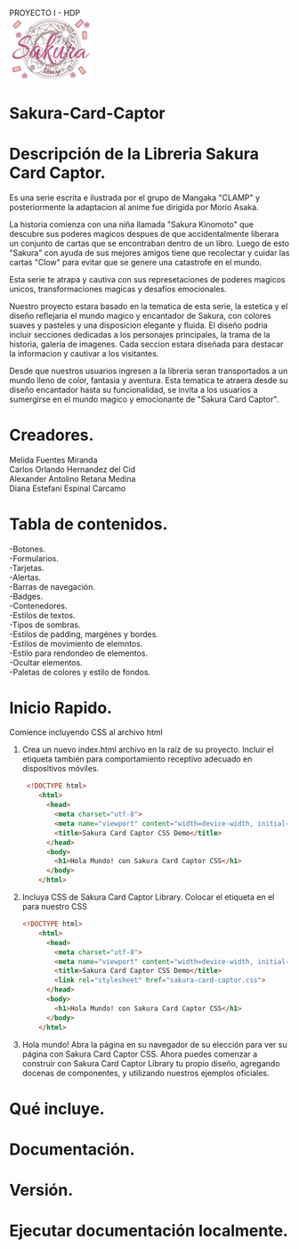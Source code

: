 PROYECTO I - HDP <br>
<img src="./Imagenes Sakura/Logo Sakura.png"  alt="Logo" style = " width:150px ; heigth:150px;"/> 
<br>

# Sakura-Card-Captor

# Descripción de la Libreria Sakura Card Captor.

Es una serie escrita e ilustrada por el grupo de Mangaka "CLAMP" y posteriormente la adaptacion al anime fue dirigida por Morio Asaka.

La historia comienza con una niña llamada "Sakura Kinomoto" que descubre sus poderes magicos despues de que accidentalmente liberara un conjunto de cartas que se encontraban dentro de un libro. Luego de esto "Sakura" con ayuda de sus mejores amigos tiene que recolectar y cuidar las cartas "Clow" para evitar que se genere una catastrofe en el mundo.

Esta serie te atrapa y cautiva con sus represetaciones de poderes magicos unicos, transformaciones magicas y desafios emocionales.

Nuestro proyecto estara basado en la tematica de esta serie, la estetica y el diseño reflejaria el  mundo magico y encantador de Sakura, con colores suaves y pasteles y una disposicion elegante y fluida. El diseño podria incluir secciones dedicadas a los personajes principales, la trama de la historia, galeria de imagenes. Cada seccion estara diseñada para destacar la informacion y cautivar a los visitantes.

Desde que nuestros usuarios ingresen a la libreria seran transportados a un mundo lleno de color, fantasia y aventura. Esta tematica te atraera desde su diseño encantador hasta su funcionalidad, se invita a los usuarios a sumergirse en el mundo magico y emocionante de "Sakura Card Captor".

# Creadores.
Melida Fuentes Miranda <br>
Carlos Orlando Hernandez del Cid<br>
Alexander Antolino Retana Medina<br>
Diana Estefani Espinal Carcamo<br>

# Tabla de contenidos.
 -Botones. <br>
 -Formularios. <br>
 -Tarjetas. <br>
 -Alertas. <br>
 -Barras de navegación. <br>
 -Badges. <br>
 -Contenedores. <br>
 -Estilos de textos. <br>
 -Tipos de sombras. <br>
 -Estilos de padding, margénes y bordes. <br>
 -Estilos de movimiento de elemntos. <br>
 -Estilo para rendondeo de elementos. <br>
 -Ocultar elementos.<br>
 -Paletas de colores y estilo de fondos. <br>

 # Inicio Rapido.
   Comience incluyendo CSS al archivo html
   1. Crea un nuevo index.html archivo en la raíz de su proyecto. Incluir el <meta name="viewport"> etiqueta también para comportamiento receptivo adecuado en dispositivos móviles.
      ```html
       <!DOCTYPE html>
          <html>
            <head>
              <meta charset="utf-8">
              <meta name="viewport" content="width=device-width, initial-scale=1">
              <title>Sakura Card Captor CSS Demo</title>
            </head>
            <body>
              <h1>Hola Mundo! con Sakura Card Captor CSS</h1>
            </body>
          </html>
      ```
   2. Incluya CSS de Sakura Card Captor Library. Colocar el <link> etiqueta en el <head> para nuestro CSS
      ```html
      <!DOCTYPE html>
          <html>
            <head>
              <meta charset="utf-8">
              <meta name="viewport" content="width=device-width, initial-scale=1">
              <title>Sakura Card Captor CSS Demo</title>
              <link rel="stylesheet" href="sakura-card-captor.css">
            </head>
            <body>
              <h1>Hola Mundo! con Sakura Card Captor CSS</h1>
            </body>
          </html>
      ```
   3. Hola mundo! Abra la página en su navegador de su elección para ver su página con Sakura Card Captor CSS. Ahora puedes comenzar a construir con Sakura Card Captor Library tu propio diseño, agregando docenas de componentes, y utilizando nuestros ejemplos oficiales.
      
 # Qué incluye.
 # Documentación.
 # Versión.
 # Ejecutar documentación localmente.
 # 
